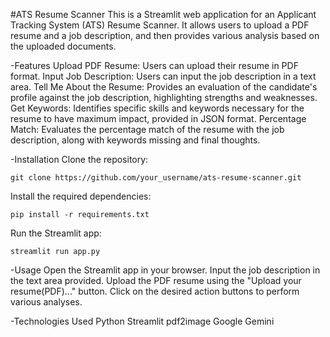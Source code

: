#ATS Resume Scanner
This is a Streamlit web application for an Applicant Tracking System (ATS) Resume Scanner. It allows users to upload a PDF resume and a job description, and then provides various analysis based on the uploaded documents.

-Features
Upload PDF Resume: Users can upload their resume in PDF format.
Input Job Description: Users can input the job description in a text area.
Tell Me About the Resume: Provides an evaluation of the candidate's profile against the job description, highlighting strengths and weaknesses.
Get Keywords: Identifies specific skills and keywords necessary for the resume to have maximum impact, provided in JSON format.
Percentage Match: Evaluates the percentage match of the resume with the job description, along with keywords missing and final thoughts.

-Installation
Clone the repository:

```
git clone https://github.com/your_username/ats-resume-scanner.git
```

Install the required dependencies:

```
pip install -r requirements.txt
```

Run the Streamlit app:
```
streamlit run app.py
```

-Usage
Open the Streamlit app in your browser.
Input the job description in the text area provided.
Upload the PDF resume using the "Upload your resume(PDF)..." button.
Click on the desired action buttons to perform various analyses.

-Technologies Used
Python
Streamlit
pdf2image
Google Gemini
